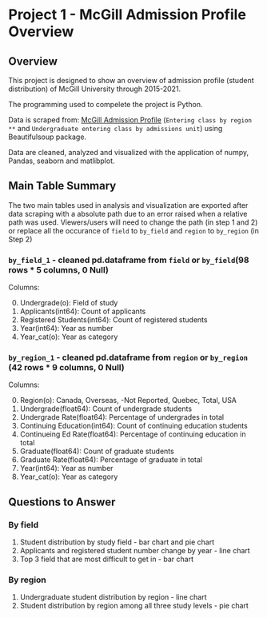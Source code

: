 # Project 1 - McGill Admission Profile Overview

## Overview
This project is designed to show an overview of admission profile (student distribution) of McGill University through 2015-2021. 

The programming used to compelete the project is Python.

Data is scraped from: [McGill Admission Profile](https://www.mcgill.ca/es/admissions-profile) 
(`Entering class by region **` and `Undergraduate entering class by admissions unit`) using Beautifulsoup package.

Data are cleaned, analyzed and visualized with the application of numpy, Pandas, seaborn and matlibplot.

## Main Table Summary
The two main tables used in analysis and visualization are exported after data scraping with a absolute path due to an error raised when a relative path was used. 
Viewers/users will need to change the path (in step 1 and 2) or replace all the occurance of `field` to `by_field` and `region` to `by_region` (in Step 2)

### `by_field_1` - cleaned pd.dataframe from `field` or `by_field`(98 rows * 5 columns, 0 Null)
Columns:

0. Undergrade(o): Field of study
1. Applicants(int64): Count of applicants
2. Registered Students(int64): Count of registered students
3. Year(int64): Year as number              
4. Year_cat(o): Year as category

### `by_region_1` - cleaned pd.dataframe from `region` or `by_region` (42 rows * 9 columns, 0 Null)
Columns:

0. Region(o): Canada, Overseas, -Not Reported, Quebec, Total, USA
1. Undergrade(float64): Count of undergrade students
2. Undergrade Rate(float64): Percentage of undergrades in total
3. Continuing Education(int64): Count of continuing education students
4. Continueing Ed Rate(float64): Percentage of continuing education in total
5. Graduate(float64): Count of graduate students
6. Graduate Rate(float64): Percentage of graduate in total
7. Year(int64): Year as number
8. Year_cat(o): Year as category

## Questions to Answer
### By field
1. Student distribution by study field - bar chart and pie chart
2. Applicants and registered student number change by year - line chart
3. Top 3 field that are most difficult to get in - bar chart

### By region
1. Undergraduate student distribution by region - line chart
2. Student distribution by region among all three study levels - pie chart

